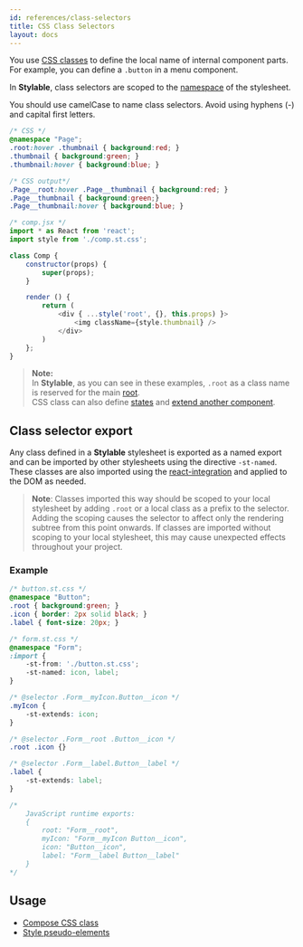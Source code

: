 ```yaml
---
id: references/class-selectors
title: CSS Class Selectors
layout: docs
---
```


You use [CSS classes](https://developer.mozilla.org/en-US/docs/Web/CSS/Class_selectors) to define the local name of internal component parts. For example, you can define a `.button` in a menu component.

In **Stylable**, class selectors are scoped to the [namespace](./namespace.md) of the stylesheet. 

You should use camelCase to name class selectors. Avoid using hyphens (-) and capital first letters.

```css
/* CSS */
@namespace "Page";
.root:hover .thumbnail { background:red; }
.thumbnail { background:green; }
.thumbnail:hover { background:blue; }
```

```css
/* CSS output*/
.Page__root:hover .Page__thumbnail { background:red; }
.Page__thumbnail { background:green;}
.Page__thumbnail:hover { background:blue; }
```

```js
/* comp.jsx */
import * as React from 'react';
import style from './comp.st.css';

class Comp {
    constructor(props) {
        super(props);
    }

    render () {
        return (
            <div { ...style('root', {}, this.props) }>
                <img className={style.thumbnail} />
            </div>
        )
    };
}
```

> **Note:**  
> In **Stylable**, as you can see in these examples, `.root` as a class name is reserved for the main [root](./root.md).  
> CSS class can also define [states](./pseudo-classes) and [extend another component](./extend-stylesheet.md).

## Class selector export

Any class defined in a **Stylable** stylesheet is exported as a named export and can be imported by other stylesheets using the directive `-st-named`. These classes are also imported using the [react-integration](../getting-started/react-integration.md) and applied to the DOM as needed.

> **Note**:
> Classes imported this way should be scoped to your local stylesheet by adding `.root` or a local class as a prefix to the selector. Adding the scoping causes the selector to affect only the rendering subtree from this point onwards. If classes are imported without scoping to your local stylesheet, this may cause unexpected effects throughout your project.

### Example

```css
/* button.st.css */
@namespace "Button";
.root { background:green; }
.icon { border: 2px solid black; } 
.label { font-size: 20px; } 
```

```css
/* form.st.css */
@namespace "Form";
:import {
    -st-from: './button.st.css';
    -st-named: icon, label; 
}

/* @selector .Form__myIcon.Button__icon */
.myIcon { 
    -st-extends: icon; 
}

/* @selector .Form__root .Button__icon */
.root .icon {}

/* @selector .Form__label.Button__label */
.label {
    -st-extends: label;
}
```

```css
/* 
    JavaScript runtime exports:
    {
        root: "Form__root",
        myIcon: "Form__myIcon Button__icon",
        icon: "Button__icon",
        label: "Form__label Button__label"
    }
*/
```

## Usage

* [Compose CSS class](./compose-css-class.md)
* [Style pseudo-elements](./pseudo-elements.md)
